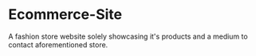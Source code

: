 # Ecommerce-Site
A fashion store website solely showcasing it's products and a medium to contact aforementioned store.
